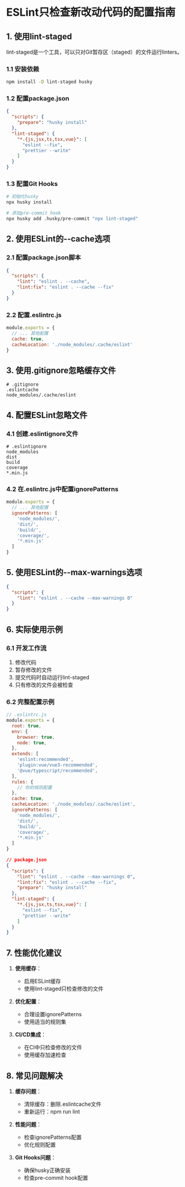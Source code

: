 # ESLint只检查新改动代码的配置指南

## 1. 使用lint-staged

lint-staged是一个工具，可以只对Git暂存区（staged）的文件运行linters。

### 1.1 安装依赖
```bash
npm install -D lint-staged husky
```

### 1.2 配置package.json
```json
{
  "scripts": {
    "prepare": "husky install"
  },
  "lint-staged": {
    "*.{js,jsx,ts,tsx,vue}": [
      "eslint --fix",
      "prettier --write"
    ]
  }
}
```

### 1.3 配置Git Hooks
```bash
# 初始化husky
npx husky install

# 添加pre-commit hook
npx husky add .husky/pre-commit "npx lint-staged"
```

## 2. 使用ESLint的--cache选项

### 2.1 配置package.json脚本
```json
{
  "scripts": {
    "lint": "eslint . --cache",
    "lint:fix": "eslint . --cache --fix"
  }
}
```

### 2.2 配置.eslintrc.js
```javascript
module.exports = {
  // ... 其他配置
  cache: true,
  cacheLocation: './node_modules/.cache/eslint'
}
```

## 3. 使用.gitignore忽略缓存文件

```gitignore
# .gitignore
.eslintcache
node_modules/.cache/eslint
```

## 4. 配置ESLint忽略文件

### 4.1 创建.eslintignore文件
```text
# .eslintignore
node_modules
dist
build
coverage
*.min.js
```

### 4.2 在.eslintrc.js中配置ignorePatterns
```javascript
module.exports = {
  // ... 其他配置
  ignorePatterns: [
    'node_modules/',
    'dist/',
    'build/',
    'coverage/',
    '*.min.js'
  ]
}
```

## 5. 使用ESLint的--max-warnings选项

```json
{
  "scripts": {
    "lint": "eslint . --cache --max-warnings 0"
  }
}
```

## 6. 实际使用示例

### 6.1 开发工作流
1. 修改代码
2. 暂存修改的文件
3. 提交代码时自动运行lint-staged
4. 只有修改的文件会被检查

### 6.2 完整配置示例
```javascript
// .eslintrc.js
module.exports = {
  root: true,
  env: {
    browser: true,
    node: true,
  },
  extends: [
    'eslint:recommended',
    'plugin:vue/vue3-recommended',
    '@vue/typescript/recommended',
  ],
  rules: {
    // 你的规则配置
  },
  cache: true,
  cacheLocation: './node_modules/.cache/eslint',
  ignorePatterns: [
    'node_modules/',
    'dist/',
    'build/',
    'coverage/',
    '*.min.js'
  ]
}
```

```json
// package.json
{
  "scripts": {
    "lint": "eslint . --cache --max-warnings 0",
    "lint:fix": "eslint . --cache --fix",
    "prepare": "husky install"
  },
  "lint-staged": {
    "*.{js,jsx,ts,tsx,vue}": [
      "eslint --fix",
      "prettier --write"
    ]
  }
}
```

## 7. 性能优化建议

1. **使用缓存**：
   - 启用ESLint缓存
   - 使用lint-staged只检查修改的文件

2. **优化配置**：
   - 合理设置ignorePatterns
   - 使用适当的规则集

3. **CI/CD集成**：
   - 在CI中只检查修改的文件
   - 使用缓存加速检查

## 8. 常见问题解决

1. **缓存问题**：
   - 清除缓存：删除.eslintcache文件
   - 重新运行：npm run lint

2. **性能问题**：
   - 检查ignorePatterns配置
   - 优化规则配置

3. **Git Hooks问题**：
   - 确保husky正确安装
   - 检查pre-commit hook配置
